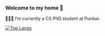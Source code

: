 ### Welcome to my home 👋

👩🏻‍🎓 I’m currently a CS PhD student at Purdue.
<!--
**chuqingG/chuqingG** is a ✨ _special_ ✨ repository because its `README.md` (this file) appears on your GitHub profile.

Here are some ideas to get you started:

- 🔭 I’m currently working on ...
- 🌱 I’m currently learning ...
- 👯 I’m looking to collaborate on ...
- 🤔 I’m looking for help with ...
- 💬 Ask me about ...
- 📫 How to reach me: ...
- 😄 Pronouns: ...
- ⚡ Fun fact: ...
-->

<!-- [![Top Langs](https://github-readme-stats.vercel.app/api/top-langs/?username=chuqingg&layout=compact&langs_count=6&exclude_repo=minisat, hotstuff,CLRS,Data-Structure&hide=JavaScript,VHDL,HTML,Assembly,Tcl,Shell,jupyter)](https://github.com/anuraghazra/github-readme-stats) -->

[![Top Langs](https://github-readme-stats.vercel.app/api/top-langs/?username=chuqingg&layout=compact&langs_count=8&hide=VHDL,HTML,Assembly,Tcl,Shell,Jupyter&exclude_repo=iResearch2,data_mining_project&card_width=350)](https://github.com/anuraghazra/github-readme-stats)

<!-- [![ChuqingG's GitHub stats](https://github-readme-stats.vercel.app/api?username=chuqingg&show_icons=true&hide_rank=false&&theme=vue&card_width=100)](https://github.com/anuraghazra/github-readme-stats) -->
